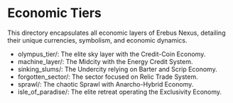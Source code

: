 # Economic Tiers

This directory encapsulates all economic layers of Erebus Nexus, detailing their unique currencies, symbolism, and economic dynamics.

- olympus_tier/: The elite sky layer with the Credit-Coin Economy.
- machine_layer/: The Midcity with the Energy Credit System.
- sinking_slums/: The Undercity relying on Barter and Scrip Economy.
- forgotten_sector/: The sector focused on Relic Trade System.
- sprawl/: The chaotic Sprawl with Anarcho-Hybrid Economy.
- isle_of_paradise/: The elite retreat operating the Exclusivity Economy.